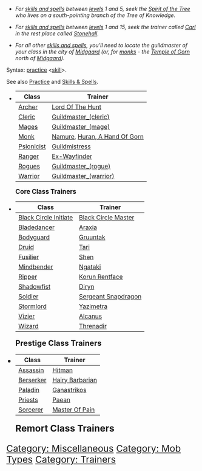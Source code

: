 -   *For [skills and spells](:Category:_Skills_And_Spells "wikilink")
    between [levels](Level "wikilink") 1 and 5, seek the [Spirit of the
    Tree](Spirit_Of_The_Tree_Of_Knowledge "wikilink") who lives on a
    south-pointing branch of the Tree of Knowledge.*

<!-- -->

-   *For [skills and spells](:Category:_Skills_And_Spells "wikilink")
    between [levels](Level "wikilink") 1 and 15, seek the trainer called
    [Carl](Carl "wikilink") in the rest place called
    [Stonehall](:Category:_Stonehall "wikilink").*

<!-- -->

-   *For all other [skills and
    spells](:Category:_Skills_And_Spells "wikilink"), you'll need to
    locate the guildmaster of your class in the city of
    [Midgaard](:Category:_Midgaard "wikilink") (or, for
    [monks](:Category:_Monks "wikilink") - the [Temple of
    Gorn](:Category:_Temple_Of_Gorn "wikilink") north of
    [Midgaard](:Category:_Midgaard "wikilink")).*

Syntax: [practice](Practice "wikilink")
\<[skill](:Category:_Skills_And_Spells "wikilink")\>.

See also [Practice](Practice "wikilink") and [Skills &
Spells](:Category:_Skills_And_Spells "wikilink").

<div>

-   | Class                                           | Trainer                                                                                |
    |-------------------------------------------------|----------------------------------------------------------------------------------------|
    | [Archer](:Category:_Archers "wikilink")         | [Lord Of The Hunt](Lord_Of_The_Hunt "wikilink")                                        |
    | [Cleric](:Category:_Clerics "wikilink")         | [Guildmaster\_(cleric)](Guildmaster_(cleric) "wikilink")                               |
    | [Mages](:Category:_Mages "wikilink")            | [Guildmaster\_(mage)](Guildmaster_(mage) "wikilink")                                   |
    | [Monk](:Category:_Monks "wikilink")             | [Namure](Namure "wikilink"), [Huran, A Hand Of Gorn](Huran,_A_Hand_Of_Gorn "wikilink") |
    | [Psionicist](:Category:_Psionicists "wikilink") | [Guildmistress](Guildmistress "wikilink")                                              |
    | [Ranger](:Category:_Rangers "wikilink")         | [Ex-Wayfinder](Ex-Wayfinder "wikilink")                                                |
    | [Rogues](:Category:_Rogues "wikilink")          | [Guildmaster\_(rogue)](Guildmaster_(rogue) "wikilink")                                 |
    | [Warrior](:Category:_Warriors "wikilink")       | [Guildmaster\_(warrior)](Guildmaster_(warrior) "wikilink")                             |

    <big>**Core Class Trainers**

-   | Class                                                                 | Trainer                                               |
    |-----------------------------------------------------------------------|-------------------------------------------------------|
    | [Black Circle Initiate](:Category:_Black_Circle_Initiates "wikilink") | [Black Circle Master](Black_Circle_Master "wikilink") |
    | [Bladedancer](:Category:_Bladedancers "wikilink")                     | [Araxia](Araxia "wikilink")                           |
    | [Bodyguard](:Category:_Bodyguards "wikilink")                         | [Gruuntak](Gruuntak "wikilink")                       |
    | [Druid](:Category:_Druids "wikilink")                                 | [Tari](Tari "wikilink")                               |
    | [Fusilier](:Category:_Fusiliers "wikilink")                           | [Shen](Shen "wikilink")                               |
    | [Mindbender](:Category:_Mindbenders "wikilink")                       | [Ngataki](Ngataki "wikilink")                         |
    | [Ripper](:Category:_Rippers "wikilink")                               | [Korun Rentface](Korun_Rentface "wikilink")           |
    | [Shadowfist](:Category:_Shadowfists "wikilink")                       | [Diryn](Diryn "wikilink")                             |
    | [Soldier](:Category:_Soldiers "wikilink")                             | [Sergeant Snapdragon](Sergeant_Snapdragon "wikilink") |
    | [Stormlord](:Category:_Stormlords "wikilink")                         | [Yazimetra](Yazimetra "wikilink")                     |
    | [Vizier](:Category:_Viziers "wikilink")                               | [Alcanus](Alcanus "wikilink")                         |
    | [Wizard](:Category:_Wizards "wikilink")                               | [Threnadir](Threnadir "wikilink")                     |

    <big>**Prestige Class Trainers**

-   | Class                                         | Trainer                                       |
    |-----------------------------------------------|-----------------------------------------------|
    | [Assassin](:Category:_Assassins "wikilink")   | [Hitman](Hitman "wikilink")                   |
    | [Berserker](:Category:_Berserkers "wikilink") | [Hairy Barbarian](Hairy_Barbarian "wikilink") |
    | [Paladin](:Category:_Paladins "wikilink")     | [Ganastrikos](Ganastrikos "wikilink")         |
    | [ Priests](:Category:_Priests "wikilink")     | [Paean](Paean "wikilink")                     |
    | [Sorcerer](:Category:_Sorcerers "wikilink")   | [Master Of Pain](Master_Of_Pain "wikilink")   |

    <big>**Remort Class Trainers**

</div>

[Category: Miscellaneous](Category:_Miscellaneous "wikilink") [Category:
Mob Types](Category:_Mob_Types "wikilink") [Category:
Trainers](Category:_Trainers "wikilink")
